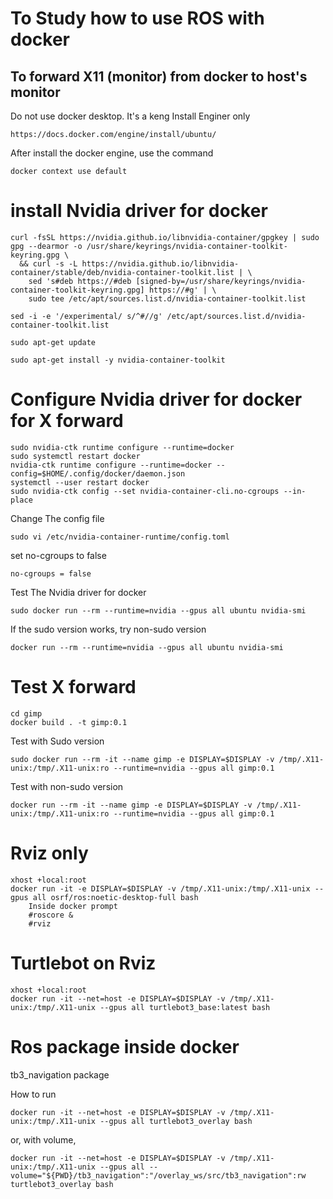 # To Study how to use ROS with docker
##  To forward X11 (monitor) from docker to host's monitor
Do not use docker desktop. It's a keng
Install Enginer only

```
https://docs.docker.com/engine/install/ubuntu/
```

After install the docker engine, use the command

```
docker context use default
```
# install Nvidia driver for docker

```
curl -fsSL https://nvidia.github.io/libnvidia-container/gpgkey | sudo gpg --dearmor -o /usr/share/keyrings/nvidia-container-toolkit-keyring.gpg \
  && curl -s -L https://nvidia.github.io/libnvidia-container/stable/deb/nvidia-container-toolkit.list | \
    sed 's#deb https://#deb [signed-by=/usr/share/keyrings/nvidia-container-toolkit-keyring.gpg] https://#g' | \
    sudo tee /etc/apt/sources.list.d/nvidia-container-toolkit.list
```

```
sed -i -e '/experimental/ s/^#//g' /etc/apt/sources.list.d/nvidia-container-toolkit.list
```

```
sudo apt-get update
```

```
sudo apt-get install -y nvidia-container-toolkit
```

# Configure Nvidia driver for docker for X forward

```
sudo nvidia-ctk runtime configure --runtime=docker
sudo systemctl restart docker
nvidia-ctk runtime configure --runtime=docker --config=$HOME/.config/docker/daemon.json
systemctl --user restart docker
sudo nvidia-ctk config --set nvidia-container-cli.no-cgroups --in-place
```

Change The config file

```
sudo vi /etc/nvidia-container-runtime/config.toml
```
set no-cgroups to false
```
no-cgroups = false
```

Test The Nvidia driver for docker

```
sudo docker run --rm --runtime=nvidia --gpus all ubuntu nvidia-smi
```

If the sudo version works, try non-sudo version

```
docker run --rm --runtime=nvidia --gpus all ubuntu nvidia-smi
```

# Test X forward

```
cd gimp
docker build . -t gimp:0.1
```

Test with Sudo version

```
sudo docker run --rm -it --name gimp -e DISPLAY=$DISPLAY -v /tmp/.X11-unix:/tmp/.X11-unix:ro --runtime=nvidia --gpus all gimp:0.1
```

Test with non-sudo version

```
docker run --rm -it --name gimp -e DISPLAY=$DISPLAY -v /tmp/.X11-unix:/tmp/.X11-unix:ro --runtime=nvidia --gpus all gimp:0.1
```


# Rviz only

```
xhost +local:root
docker run -it -e DISPLAY=$DISPLAY -v /tmp/.X11-unix:/tmp/.X11-unix --gpus all osrf/ros:noetic-desktop-full bash
    Inside docker prompt
    #roscore &
    #rviz
```

# Turtlebot on Rviz

```
xhost +local:root
docker run -it --net=host -e DISPLAY=$DISPLAY -v /tmp/.X11-unix:/tmp/.X11-unix --gpus all turtlebot3_base:latest bash
```

# Ros package inside docker
tb3_navigation package

How to run
```
docker run -it --net=host -e DISPLAY=$DISPLAY -v /tmp/.X11-unix:/tmp/.X11-unix --gpus all turtlebot3_overlay bash
```
or, with volume, 
```
docker run -it --net=host -e DISPLAY=$DISPLAY -v /tmp/.X11-unix:/tmp/.X11-unix --gpus all --volume="${PWD}/tb3_navigation":"/overlay_ws/src/tb3_navigation":rw turtlebot3_overlay bash
```
